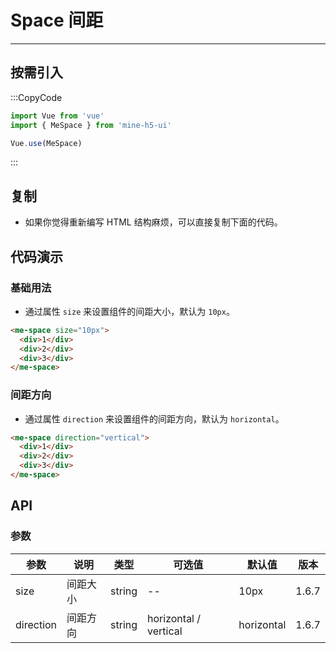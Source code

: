 # Space 间距

---

## 按需引入

:::CopyCode

```JavaScript
import Vue from 'vue'
import { MeSpace } from 'mine-h5-ui'

Vue.use(MeSpace)
```

:::

## 复制

- 如果你觉得重新编写 HTML 结构麻烦，可以直接复制下面的代码。

## 代码演示

### 基础用法

- 通过属性 `size` 来设置组件的间距大小，默认为 `10px`。

```HTML
<me-space size="10px">
  <div>1</div>
  <div>2</div>
  <div>3</div>
</me-space>
```

### 间距方向

- 通过属性 `direction` 来设置组件的间距方向，默认为 `horizontal`。

```HTML
<me-space direction="vertical">
  <div>1</div>
  <div>2</div>
  <div>3</div>
</me-space>
```

## API

### 参数

| 参数    | 说明             | 类型    | 可选值 | 默认值 | 版本 |
| ------- | ---------------- | ------- | ------ | ------ | ---- |
| size      | 间距大小 | string | --                    | 10px       | 1.6.7 |
| direction | 间距方向 | string | horizontal / vertical | horizontal | 1.6.7 |
